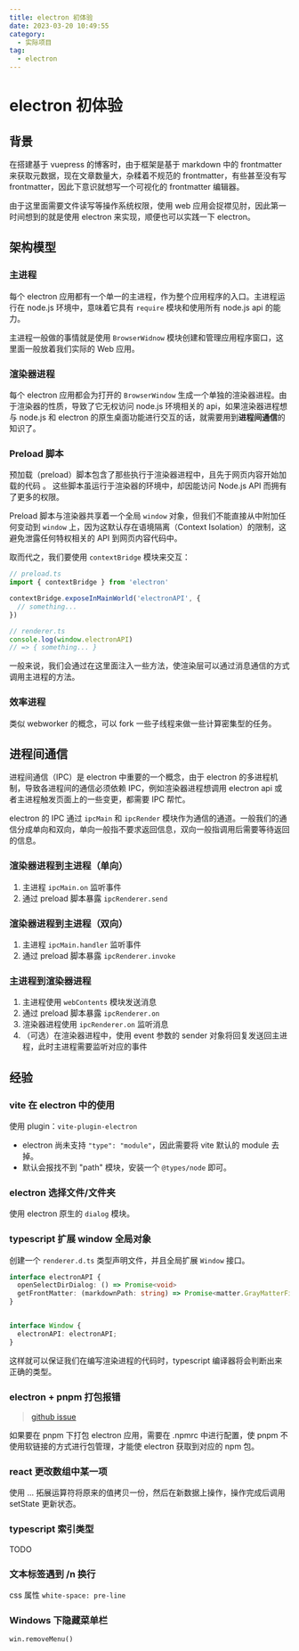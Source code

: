 ```yaml
---
title: electron 初体验
date: 2023-03-20 10:49:55
category:
  - 实际项目
tag:
  - electron
---
```


# electron 初体验

## 背景

在搭建基于 vuepress 的博客时，由于框架是基于 markdown 中的 frontmatter 来获取元数据，现在文章数量大，杂糅着不规范的 frontmatter，有些甚至没有写 frontmatter，因此下意识就想写一个可视化的 frontmatter 编辑器。

由于这里面需要文件读写等操作系统权限，使用 web 应用会捉襟见肘，因此第一时间想到的就是使用 electron 来实现，顺便也可以实践一下 electron。

## 架构模型

### 主进程

每个 electron 应用都有一个单一的主进程，作为整个应用程序的入口。主进程运行在 node.js 环境中，意味着它具有 `require` 模块和使用所有 node.js api 的能力。

主进程一般做的事情就是使用 `BrowserWidnow` 模块创建和管理应用程序窗口，这里面一般放着我们实际的 Web 应用。

### 渲染器进程

每个 electron 应用都会为打开的 `BrowserWindow` 生成一个单独的渲染器进程。由于渲染器的性质，导致了它无权访问 node.js 环境相关的 api，如果渲染器进程想与 node.js 和 electron 的原生桌面功能进行交互的话，就需要用到**进程间通信**的知识了。

### Preload 脚本

预加载（preload）脚本包含了那些执行于渲染器进程中，且先于网页内容开始加载的代码 。 这些脚本虽运行于渲染器的环境中，却因能访问 Node.js API 而拥有了更多的权限。

Preload 脚本与渲染器共享着一个全局 `window` 对象，但我们不能直接从中附加任何变动到 `window` 上，因为这默认存在语境隔离（Context Isolation）的限制，这避免泄露任何特权相关的 API 到网页内容代码中。

取而代之，我们要使用 `contextBridge` 模块来交互：

```typescript
// preload.ts
import { contextBridge } from 'electron'

contextBridge.exposeInMainWorld('electronAPI', {
  // something...
})
```

```typescript
// renderer.ts
console.log(window.electronAPI)
// => { something... }
```

一般来说，我们会通过在这里面注入一些方法，使渲染层可以通过消息通信的方式调用主进程的方法。

### 效率进程

类似 webworker 的概念，可以 fork 一些子线程来做一些计算密集型的任务。

## 进程间通信

进程间通信（IPC）是 electron 中重要的一个概念，由于 electron 的多进程机制，导致各进程间的通信必须依赖 IPC，例如渲染器进程想调用 electron api 或者主进程触发页面上的一些变更，都需要 IPC 帮忙。

electron 的 IPC 通过 `ipcMain` 和 `ipcRender` 模块作为通信的通道。一般我们的通信分成单向和双向，单向一般指不要求返回信息，双向一般指调用后需要等待返回的信息。

### 渲染器进程到主进程（单向）

1. 主进程 `ipcMain.on` 监听事件
2. 通过 preload 脚本暴露 `ipcRenderer.send`

### 渲染器进程到主进程（双向）

1. 主进程 `ipcMain.handler` 监听事件
2. 通过 preload 脚本暴露 `ipcRenderer.invoke`

### 主进程到渲染器进程

1. 主进程使用 `webContents` 模块发送消息
2. 通过 preload 脚本暴露 `ipcRenderer.on` 
3. 渲染器进程使用 `ipcRenderer.on` 监听消息
4. （可选）在渲染器进程中，使用 event 参数的 sender 对象将回复发送回主进程，此时主进程需要监听对应的事件

## 经验

### vite 在 electron 中的使用

使用 plugin：`vite-plugin-electron`

- electron 尚未支持 `"type": "module"`，因此需要将 vite 默认的 module 去掉。
- 默认会报找不到 "path" 模块，安装一个 `@types/node` 即可。

### electron 选择文件/文件夹

使用 electron 原生的 `dialog` 模块。

### typescript 扩展 window 全局对象

创建一个 `renderer.d.ts` 类型声明文件，并且全局扩展 `Window` 接口。

```typescript
interface electronAPI {
  openSelectDirDialog: () => Promise<void>
  getFrontMatter: (markdownPath: string) => Promise<matter.GrayMatterFile<string>>
}


interface Window {
  electronAPI: electronAPI;
}
```

这样就可以保证我们在编写渲染进程的代码时，typescript 编译器将会判断出来正确的类型。

### electron + pnpm 打包报错

> [github issue](https://github.com/electron-userland/electron-builder/issues/6289#issuecomment-1042620422)

如果要在 pnpm 下打包 electron 应用，需要在 .npmrc 中进行配置，使 pnpm 不使用软链接的方式进行包管理，才能使 electron 获取到对应的 npm 包。

### react 更改数组中某一项

使用 ... 拓展运算符将原来的值拷贝一份，然后在新数据上操作，操作完成后调用 setState 更新状态。

### typescript 索引类型

TODO

### 文本标签遇到 /n 换行

css 属性 `white-space: pre-line`

### Windows 下隐藏菜单栏

`win.removeMenu()`